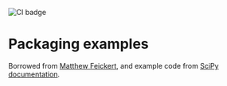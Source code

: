 ![CI badge](https://github.com/SoftwareDevEngResearch/packaging-examples/actions/workflows/test.yml/badge.svg)

# Packaging examples

Borrowed from [Matthew Feickert](https://github.com/matthewfeickert-talks/talk-urssi-summer-school-2024), and example code from [SciPy documentation](https://docs.scipy.org/doc/scipy-1.11.2/tutorial/optimize.html).
